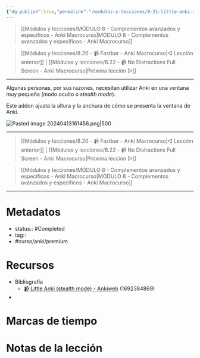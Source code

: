 ```yaml
---
{"dg-publish":true,"permalink":"/modulos-y-lecciones/8-21-little-anki-stealth-mode-anki-macrocurso/","noteIcon":"","updated":"2024-05-21T22:13:58.262+02:00"}
---
```



> [[Módulos y lecciones/MÓDULO 8 - Complementos avanzados y específicos - Anki Macrocurso\|MÓDULO 8 - Complementos avanzados y específicos - Anki Macrocurso]]

> [[Módulos y lecciones/8.20 - 📹 Fastbar - Anki Macrocurso\|◁ Lección anterior]] | [[Módulos y lecciones/8.22 - 📹 No Distractions Full Screen - Anki Macrocurso\|Próxima lección ▷]]

---

Algunas personas, por sus razones, necesitan utilizar Anki en una ventana muy pequeña (modo oculto o *stealth mode*).

Este addon ajusta la altura y la anchura de cómo se presenta la ventana de Anki.

![Pasted image 20240413161456.png|500](/img/user/ANEXOS/Pasted%20image%2020240413161456.png)

---

> [[Módulos y lecciones/8.20 - 📹 Fastbar - Anki Macrocurso\|◁ Lección anterior]] | [[Módulos y lecciones/8.22 - 📹 No Distractions Full Screen - Anki Macrocurso\|Próxima lección ▷]]

> [[Módulos y lecciones/MÓDULO 8 - Complementos avanzados y específicos - Anki Macrocurso\|MÓDULO 8 - Complementos avanzados y específicos - Anki Macrocurso]]

---
# Metadatos
- status:: #Completed 
- tag:: 
- #curso/anki/premium

# Recursos
- Bibliografía
	- [📹 Little Anki (stealth mode) - Ankiweb](https://ankiweb.net/shared/info/1692384869) (1692384869)
- 

# Marcas de tiempo


# Notas de la lección
